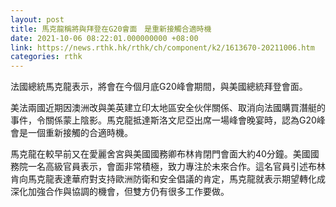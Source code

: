 ```yaml
---
layout: post
title: 馬克龍稱將與拜登在G20會面　是重新接觸合適時機
date: 2021-10-06 08:22:01.000000000 +08:00
link: https://news.rthk.hk/rthk/ch/component/k2/1613670-20211006.htm
categories: rthk
---
```


法國總統馬克龍表示，將會在今個月底G20峰會期間，與美國總統拜登會面。

美法兩國近期因澳洲改與美英建立印太地區安全伙伴關係、取消向法國購買潛艇的事件，令關係蒙上陰影。馬克龍抵達斯洛文尼亞出席一場峰會晚宴時，認為G20峰會是一個重新接觸的合適時機。

馬克龍在較早前又在愛麗舍宮與美國國務卿布林肯閉門會面大約40分鐘。美國國務院一名高級官員表示，會面非常積極，致力專注於未來合作。這名官員引述布林肯向馬克龍表達華府對支持歐洲防衛和安全倡議的肯定，馬克龍就表示期望轉化成深化加強合作與協調的機會，但雙方仍有很多工作要做。
